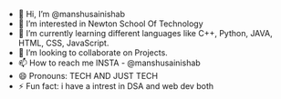 - 👋 Hi, I’m @manshusainishab
- 👀 I’m interested in Newton School Of Technology 
- 🌱 I’m currently learning different languages like C++, Python, JAVA, HTML, CSS, JavaScript.
- 💞️ I’m looking to collaborate on Projects.
- 📫 How to reach me INSTA - @manshusainishab
- 😄 Pronouns: TECH AND JUST TECH
- ⚡ Fun fact: i have a intrest in DSA and web dev both

<!---
manshusainishab/manshusainishab is a ✨ special ✨ repository because its `README.md` (this file) appears on your GitHub profile.
You can click the Preview link to take a look at your changes.
--->
